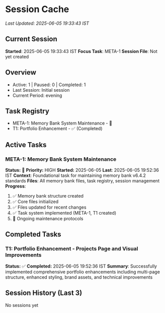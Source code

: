 # Session Cache
*Last Updated: 2025-06-05 19:33:43 IST*

## Current Session
**Started**: 2025-06-05 19:33:43 IST
**Focus Task**: META-1
**Session File**: Not yet created

## Overview
- Active: 1 | Paused: 0 | Completed: 1
- Last Session: Initial session
- Current Period: evening

## Task Registry
- META-1: Memory Bank System Maintenance - 🔄
- T1: Portfolio Enhancement - ✅ (Completed)

## Active Tasks

### META-1: Memory Bank System Maintenance
**Status:** 🔄 **Priority:** HIGH
**Started:** 2025-06-05 **Last**: 2025-06-05 19:52:36 IST
**Context**: Foundational task for maintaining memory bank v6.4.2 standards
**Files**: All memory bank files, task registry, session management
**Progress**:
1. ✅ Memory bank structure created
2. ✅ Core files initialized
3. ✅ Files updated for recent changes
4. ✅ Task system implemented (META-1, T1 created)
5. 🔄 Ongoing maintenance protocols

## Completed Tasks

### T1: Portfolio Enhancement - Projects Page and Visual Improvements
**Status:** ✅ **Completed:** 2025-06-05 19:52:36 IST
**Summary**: Successfully implemented comprehensive portfolio enhancements including multi-page structure, enhanced styling, brand assets, and technical improvements

## Session History (Last 3)
No sessions yet
